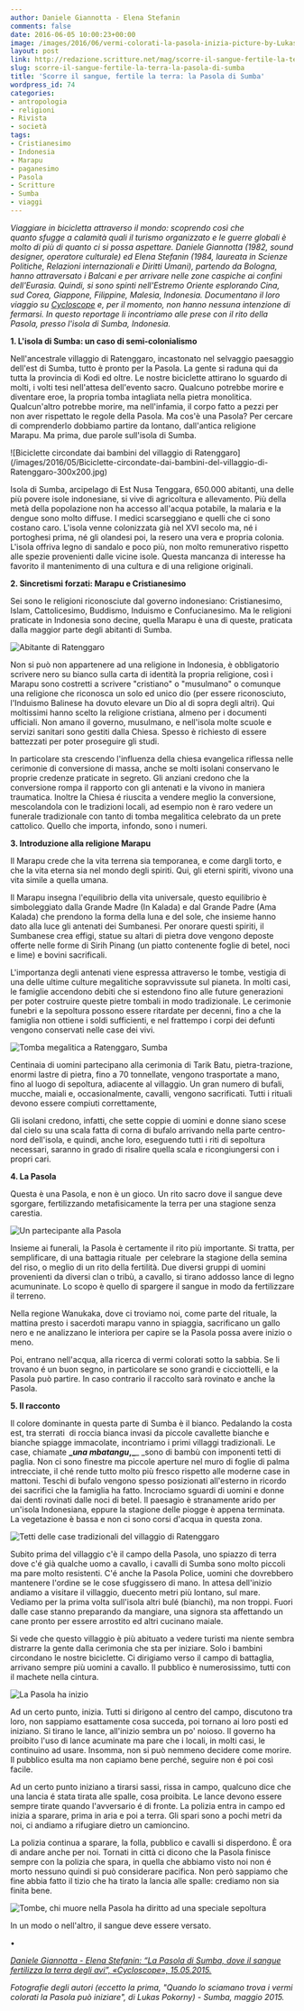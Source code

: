 ```yaml
---
author: Daniele Giannotta - Elena Stefanin
comments: false
date: 2016-06-05 10:00:23+00:00
image: /images/2016/06/vermi-colorati-la-pasola-inizia-picture-by-Lukas-Pokorny-678x381.jpeg
layout: post
link: http://redazione.scritture.net/mag/scorre-il-sangue-fertile-la-terra-la-pasola-di-sumba/
slug: scorre-il-sangue-fertile-la-terra-la-pasola-di-sumba
title: 'Scorre il sangue, fertile la terra: la Pasola di Sumba'
wordpress_id: 74
categories:
- antropologia
- religioni
- Rivista
- società
tags:
- Cristianesimo
- Indonesia
- Marapu
- paganesimo
- Pasola
- Scritture
- Sumba
- viaggi
---
```


_Viaggiare in bicicletta attraverso il mondo: scoprendo così che quanto sfugge a calamità quali il turismo organizzato e le guerre globali è molto di più di quanto ci si possa aspettare. Daniele Giannotta (1982, sound designer, operatore culturale) ed Elena Stefanin (1984, laureata in Scienze Politiche, Relazioni internazionali e Diritti Umani), partendo da Bologna, hanno attraversato i Balcani e per arrivare nelle zone caspiche ai confini dell'Eurasia. Quindi, si sono spinti nell'Estremo Oriente esplorando Cina, sud Corea, Giappone, Filippine, Malesia, Indonesia. Documentano il loro viaggio su _[Cycloscope](http://itcycloscope.weebly.com) e, per il momento, non hanno nessuna intenzione di fermarsi. In questo reportage li incontriamo alle prese con il rito della Pasola, presso l'isola di Sumba, Indonesia.__



**1. L'isola di Sumba: un caso di semi-colonialismo**

Nell'ancestrale villaggio di Ratenggaro, incastonato nel selvaggio paesaggio dell'est di Sumba, tutto è pronto per la Pasola. La gente si raduna qui da tutta la provincia di Kodi ed oltre. Le nostre biciclette attirano lo sguardo di molti, i volti tesi nell'attesa dell'evento sacro. Qualcuno potrebbe morire e diventare eroe, la propria tomba intagliata nella pietra monolitica. Qualcun'altro potrebbe morire, ma nell'infamia, il corpo fatto a pezzi per non aver rispettato le regole della Pasola. Ma cos'è una Pasola? Per cercare di comprenderlo dobbiamo partire da lontano, dall'antica religione Marapu. Ma prima, due parole sull'isola di Sumba.

<!-- more -->![Biciclette circondate dai bambini del villaggio di Ratenggaro](/images/2016/05/Biciclette-circondate-dai-bambini-del-villaggio-di-Ratenggaro-300x200.jpg)

Isola di Sumba, arcipelago di Est Nusa Tenggara, 650.000 abitanti, una delle più povere isole indonesiane, si vive di agricoltura e allevamento. Più della metà della popolazione non ha accesso all'acqua potabile, la malaria e la dengue sono molto diffuse. I medici scarseggiano e quelli che ci sono costano caro. L'isola venne colonizzata già nel XVI secolo ma, né i portoghesi prima, né gli olandesi poi, la resero una vera e propria colonia. L'isola offriva legno di sandalo e poco più, non molto remunerativo rispetto alle spezie provenienti dalle vicine isole. Questa mancanza di interesse ha favorito il mantenimento di una cultura e di una religione originali.



**2. Sincretismi forzati: Marapu e Cristianesimo**

Sei sono le religioni riconosciute dal governo indonesiano: Cristianesimo, Islam, Cattolicesimo, Buddismo, Induismo e Confucianesimo. Ma le religioni praticate in Indonesia sono decine, quella Marapu è una di queste, praticata dalla maggior parte degli abitanti di Sumba.

![Abitante di Ratenggaro](/images/2016/05/Abitante-di-Ratenggaro.jpg)

Non si può non appartenere ad una religione in Indonesia, è obbligatorio scrivere nero su bianco sulla carta di identità la propria religione, così i Marapu sono costretti a scrivere "cristiano" o "musulmano" o comunque una religione che riconosca un solo ed unico dio (per essere riconosciuto, l'Induismo Balinese ha dovuto elevare un Dio al di sopra degli altri). Qui moltissimi hanno scelto la religione cristiana, almeno per i documenti ufficiali. Non amano il governo, musulmano, e nell'isola molte scuole e servizi sanitari sono gestiti dalla Chiesa. Spesso è richiesto di essere battezzati per poter proseguire gli studi.

In particolare sta crescendo l'influenza della chiesa evangelica riflessa nelle cerimonie di conversione di massa, anche se molti isolani conservano le proprie credenze praticate in segreto. Gli anziani credono che la conversione rompa il rapporto con gli antenati e la vivono in maniera traumatica. Inoltre la Chiesa é riuscita a vendere meglio la conversione, mescolandola con le tradizioni locali, ad esempio non è raro vedere un funerale tradizionale con tanto di tomba megalitica celebrato da un prete cattolico. Quello che importa, infondo, sono i numeri.



**3. Introduzione alla religione Marapu**

Il Marapu crede che la vita terrena sia temporanea, e come dargli torto, e che la vita eterna sia nel mondo degli spiriti. Qui, gli eterni spiriti, vivono una vita simile a quella umana.

Il Marapu insegna l'equilibrio della vita universale, questo equilibrio è simboleggiato dalla Grande Madre (In Kalada) e dal Grande Padre (Ama Kalada) che prendono la forma della luna e del sole, che insieme hanno dato alla luce gli antenati dei Sumbanesi. Per onorare questi spiriti, il Sumbanese crea effigi, statue su altari di pietra dove vengono deposte offerte nelle forme di Sirih Pinang (un piatto contenente foglie di betel, noci e lime) e bovini sacrificali.

L'importanza degli antenati viene espressa attraverso le tombe, vestigia di una delle ultime culture megalitiche sopravvissute sul pianeta. In molti casi, le famiglie accendono debiti che si estendono fino alle future generazioni  per poter costruire queste pietre tombali in modo tradizionale. Le cerimonie funebri e la sepoltura possono essere ritardate per decenni, fino a che la famiglia non ottiene i soldi sufficienti, e nel frattempo i corpi dei defunti vengono conservati nelle case dei vivi.

![Tomba megalitica a Ratenggaro, Sumba](/images/2016/05/Tomba-megalitica-a-Ratenggaro-Sumba-1024x682.jpg)

Centinaia di uomini partecipano alla cerimonia di Tarik Batu, pietra-trazione, enormi lastre di pietra, fino a 70 tonnellate, vengono trasportate a mano, fino al luogo di sepoltura, adiacente al villaggio. Un gran numero di bufali, mucche, maiali e, occasionalmente, cavalli, vengono sacrificati. Tutti i rituali devono essere compiuti correttamente,

Gli isolani credono, infatti, che sette coppie di uomini e donne siano scese dal cielo su una scala fatta di corna di bufalo arrivando nella parte centro-nord dell'isola, e quindi, anche loro, eseguendo tutti i riti di sepoltura necessari, saranno in grado di risalire quella scala e ricongiungersi con i propri cari.



**4. La Pasola**

Questa è una Pasola, e non è un gioco. Un rito sacro dove il sangue deve sgorgare, fertilizzando metafisicamente la terra per una stagione senza carestia.

![Un partecipante alla Pasola](/images/2016/05/Un-partecipante-alla-Pasola-300x200.jpg)

Insieme ai funerali, la Pasola è certamente il rito più importante. Si tratta, per semplificare, di una battagia rituale  per celebrare la stagione della semina del riso, o meglio di un rito della fertilità. Due diversi gruppi di uomini provenienti da diversi clan o tribù, a cavallo, si tirano addosso lance di legno acumuninate. Lo scopo è quello di spargere il sangue in modo da fertilizzare il terreno.

Nella regione Wanukaka, dove ci troviamo noi, come parte del rituale, la mattina presto i sacerdoti marapu vanno in spiaggia, sacrificano un gallo nero e ne analizzano le interiora per capire se la Pasola possa avere inizio o meno.

Poi, entrano nell'acqua, alla ricerca di vermi colorati sotto la sabbia. Se li trovano é un buon segno, in particolare se sono grandi e cicciottelli, e la Pasola può partire. In caso contrario il raccolto sarà rovinato e anche la Pasola.



**5. Il racconto**

Il colore dominante in questa parte di Sumba è il bianco. Pedalando la costa est, tra sterrati  di roccia bianca invasi da piccole cavallette bianche e bianche spiagge immacolate, incontriamo i primi villaggi tradizionali. Le case, chiamate **__una mbatangu_,_**_ _sono di bambù con imponenti tetti di paglia. Non ci sono finestre ma piccole aperture nel muro di foglie di palma intrecciate, il ché rende tutto molto più fresco rispetto alle moderne case in mattoni. Teschi di bufalo vengono spesso posizionati all'esterno in ricordo dei sacrifici che la famiglia ha fatto. Incrociamo sguardi di uomini e donne dai denti rovinati dalle noci di betel. Il paesagio è stranamente arido per un'isola Indonesiana, eppure la stagione delle piogge è appena terminata. La vegetazione è bassa e non ci sono corsi d'acqua in questa zona.

![Tetti delle case tradizionali del villaggio di Ratenggaro](/images/2016/05/Tetti-delle-case-tradizionali-del-villaggio-di-Ratenggaro-300x200.jpg)

Subito prima del villaggio c'è il campo della Pasola, uno spiazzo di terra dove c'é già qualche uomo a cavallo, i cavalli di Sumba sono molto piccoli ma pare molto resistenti. C'é anche la Pasola Police, uomini che dovrebbero mantenere l'ordine se le cose sfuggissero di mano. In attesa dell'inizio andiamo a visitare il villaggio, duecento metri più lontano, sul mare. Vediamo per la prima volta sull'isola altri bulé (bianchi), ma non troppi. Fuori dalle case stanno preparando da mangiare, una signora sta affettando un cane pronto per essere arrostito ed altri cucinano maiale.

Si vede che questo villaggio è più abituato a vedere turisti ma niente sembra distrarre la gente dalla cerimonia che sta per iniziare. Solo i bambini circondano le nostre biciclette. Ci dirigiamo verso il campo di battaglia, arrivano sempre più uomini a cavallo. Il pubblico è numerosissimo, tutti con il machete nella cintura.

![La Pasola ha inizio](/images/2016/05/La-Pasola-ha-inizio-300x200.jpg)

Ad un certo punto, inizia. Tutti si dirigono al centro del campo, discutono tra loro, non sappiamo esattamente cosa succeda, poi tornano ai loro posti ed iniziano. Si tirano le lance, all'inizio sembra un po' noioso. Il governo ha proibito l'uso di lance acuminate ma pare che i locali, in molti casi, le continuino ad usare. Insomma, non si può nemmeno decidere come morire. Il pubblico esulta ma non capiamo bene perché, seguire non é poi così facile.

Ad un certo punto iniziano a tirarsi sassi, rissa in campo, qualcuno dice che una lancia é stata tirata alle spalle, cosa proibita. Le lance devono essere sempre tirate quando l'avversario é di fronte. La polizia entra in campo ed inizia a sparare, prima in aria e poi a terra. Gli spari sono a pochi metri da noi, ci andiamo a rifugiare dietro un camioncino.

La polizia continua a sparare, la folla, pubblico e cavalli si disperdono. È ora di andare anche per noi. Tornati in città ci dicono che la Pasola finisce sempre con la polizia che spara, in quella che abbiamo visto noi non é morto nessuno quindi si può considerare pacifica. Non però sappiamo che fine abbia fatto il tizio che ha tirato la lancia alle spalle: crediamo non sia finita bene.

![Tombe, chi muore nella Pasola ha diritto ad una speciale sepoltura](/images/2016/05/Tombe-chi-muore-nella-Pasola-ha-diritto-ad-una-speciale-sepoltura-300x200.jpg)

In un modo o nell'altro, il sangue deve essere versato.

•

[_Daniele Giannotta - Elena Stefanin: “La Pasola di Sumba, dove il sangue fertilizza la terra degli avi”, «Cycloscope», 15.05.2015._](http://itcycloscope.weebly.com/blog/la-pasola-di-sumba-dove-il-sangue-fertilizza-la-terra-degli-avi)

_Fotografie degli autori (eccetto la prima, "Quando lo sciamano trova i vermi colorati la Pasola può iniziare", di Lukas Pokorny) - Sumba, maggio 2015._
